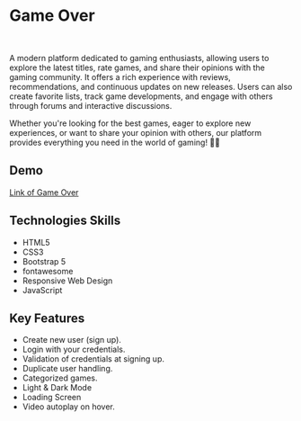 <h1> Game Over</h1>
<br>
<p> A modern platform dedicated to gaming enthusiasts, allowing users to explore the latest titles, rate games, and share their opinions with the gaming community. It offers a rich experience with reviews, recommendations, and continuous updates on new releases. Users can also create favorite lists, track game developments, and engage with others through forums and interactive discussions.

Whether you're looking for the best games, eager to explore new experiences, or want to share your opinion with others, our platform provides everything you need in the world of gaming! 🚀🔥</p>
<h2>Demo</h2>
<a href="https://ahmedmabrouk84.github.io/Game_Over/">Link of Game Over </a>
<h2>Technologies Skills </h2>
<ul>
  <li>HTML5</li>
  <li>CSS3</li>
  <li>Bootstrap 5</li>
  <li>fontawesome</li>
  <li>Responsive Web Design</li>
  <li>JavaScript</li>
</ul>
<h2> Key Features</h2>
<ul>
  <li>Create new user (sign up).</li>
  <li>Login with your credentials.</li>
  <li>Validation of credentials at signing up.</li>
  <li>Duplicate user handling.</li>
  <li>Categorized games.</li>
  <li>Light & Dark Mode</li>
  <li>Loading Screen</li>
  <li>Video autoplay on hover.</li>
</ul>
